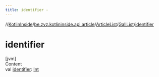 ```yaml
---
title: identifier -
---
```

//[KotlinInside](../../../index.md)/[be.zvz.kotlininside.api.article](../../index.md)/[ArticleList](../index.md)/[GallList](index.md)/[identifier](identifier.md)



# identifier  
[jvm]  
Content  
val [identifier](identifier.md): [Int](https://kotlinlang.org/api/latest/jvm/stdlib/kotlin/-int/index.html)  



